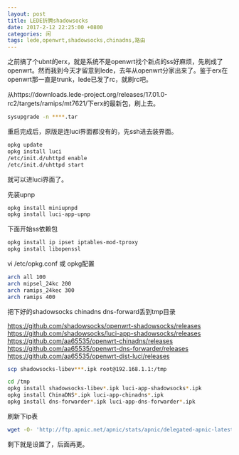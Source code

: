 ```yaml
---
layout: post
title: LEDE折腾shadowsocks
date: 2017-2-12 22:25:00 +0800
categories: 闲
tags: lede,openwrt,shadowsocks,chinadns,路由
---
```


之前搞了个ubnt的erx，就是系统不是openwrt找个新点的ss好麻烦，先刷成了openwrt。然而我到今天才留意到lede，去年从openwrt分家出来了。鉴于erx在openwrt那一直是trunk，lede已发了rc，就刷rc吧。

从https://downloads.lede-project.org/releases/17.01.0-rc2/targets/ramips/mt7621/下erx的最新包，刷上去。

```sh
sysupgrade -n ****.tar 
```

重启完成后，原版是连luci界面都没有的，先ssh进去装界面。

```sh
opkg update
opkg install luci
/etc/init.d/uhttpd enable
/etc/init.d/uhttpd start
```

就可以进luci界面了。

先装upnp

```sh
opkg install miniupnpd
opkg install luci-app-upnp
```

下面开始ss依赖包

```sh
opkg install ip ipset iptables-mod-tproxy
opkg install libopenssl
```
 

vi /etc/opkg.conf 或 opkg配置

```sh
arch all 100  
arch mipsel_24kc 200  
arch ramips_24kec 300  
arch ramips 400  
```



把下好的shadowsocks chinadns dns-forward丢到tmp目录

https://github.com/shadowsocks/openwrt-shadowsocks/releases
https://github.com/shadowsocks/luci-app-shadowsocks/releases
https://github.com/aa65535/openwrt-chinadns/releases
https://github.com/aa65535/openwrt-dns-forwarder/releases
https://github.com/aa65535/openwrt-dist-luci/releases

```sh
scp shadowsocks-libev***.ipk root@192.168.1.1:/tmp
```

```sh
cd /tmp
opkg install shadowsocks-libev*.ipk luci-app-shadowsocks*.ipk
opkg install ChinaDNS*.ipk luci-app-chinadns*.ipk
opkg install dns-forwarder*.ipk luci-app-dns-forwarder*.ipk
```

刷新下ip表

```sh
wget -O- 'http://ftp.apnic.net/apnic/stats/apnic/delegated-apnic-latest' | awk -F\| '/CN\|ipv4/ { printf("%s/%d\n", $4, 32-log($5)/log(2)) }' > /etc/chinadns_chnroute.txt
```

剩下就是设置了，后面再更。















